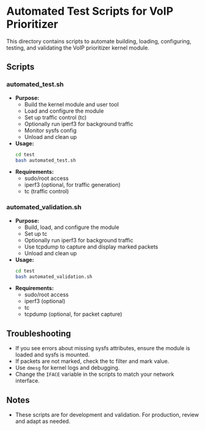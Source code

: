 # Automated Test Scripts for VoIP Prioritizer

This directory contains scripts to automate building, loading, configuring, testing, and validating the VoIP prioritizer kernel module.

## Scripts

### automated_test.sh
- **Purpose:**
  - Build the kernel module and user tool
  - Load and configure the module
  - Set up traffic control (tc)
  - Optionally run iperf3 for background traffic
  - Monitor sysfs config
  - Unload and clean up
- **Usage:**
  ```sh
  cd test
  bash automated_test.sh
  ```
- **Requirements:**
  - sudo/root access
  - iperf3 (optional, for traffic generation)
  - tc (traffic control)

### automated_validation.sh
- **Purpose:**
  - Build, load, and configure the module
  - Set up tc
  - Optionally run iperf3 for background traffic
  - Use tcpdump to capture and display marked packets
  - Unload and clean up
- **Usage:**
  ```sh
  cd test
  bash automated_validation.sh
  ```
- **Requirements:**
  - sudo/root access
  - iperf3 (optional)
  - tc
  - tcpdump (optional, for packet capture)

## Troubleshooting
- If you see errors about missing sysfs attributes, ensure the module is loaded and sysfs is mounted.
- If packets are not marked, check the tc filter and mark value.
- Use `dmesg` for kernel logs and debugging.
- Change the `IFACE` variable in the scripts to match your network interface.

## Notes
- These scripts are for development and validation. For production, review and adapt as needed. 